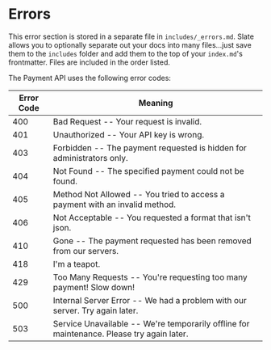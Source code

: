 # Errors

<aside class="notice">
This error section is stored in a separate file in <code>includes/_errors.md</code>. Slate allows you to optionally separate out your docs into many files...just save them to the <code>includes</code> folder and add them to the top of your <code>index.md</code>'s frontmatter. Files are included in the order listed.
</aside>

The Payment API uses the following error codes:


Error Code | Meaning
---------- | -------
400 | Bad Request -- Your request is invalid.
401 | Unauthorized -- Your API key is wrong.
403 | Forbidden -- The payment requested is hidden for administrators only.
404 | Not Found -- The specified payment could not be found.
405 | Method Not Allowed -- You tried to access a payment with an invalid method.
406 | Not Acceptable -- You requested a format that isn't json.
410 | Gone -- The payment requested has been removed from our servers.
418 | I'm a teapot.
429 | Too Many Requests -- You're requesting too many payment! Slow down!
500 | Internal Server Error -- We had a problem with our server. Try again later.
503 | Service Unavailable -- We're temporarily offline for maintenance. Please try again later.
